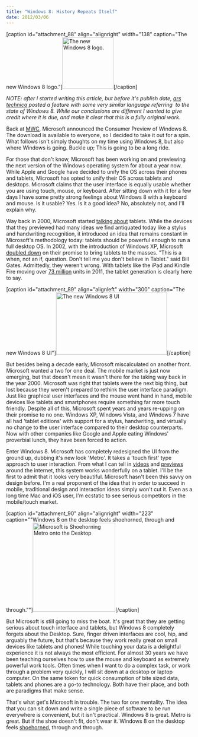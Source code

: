 ```yaml
--- 
title: "Windows 8: History Repeats Itself"
date: 2012/03/06
---
```


[caption id="attachment_88" align="alignright" width="138" caption="The new Windows 8 logo."]<a href="http://www.binarysmokesignals.com/wp-content/uploads/2012/03/win8.png"><img class="size-full wp-image-88" title="win8" src="http://www.binarysmokesignals.com/wp-content/uploads/2012/03/win8.png" alt="The new Windows 8 logo." width="138" height="139" /></a>[/caption]

<em>NOTE<strong>:</strong> after I started writing this article, but before it's publish date, <a href="http://arstechnica.com/microsoft/news/2012/03/microsofts-ambitious-step-into-the-future-the-windows-8-consumer-preview.ars">ars technica</a> posted a feature with some very similar language referring  to the state of Windows 8. While our conclusions are different I wanted to give credit where it is due, and make it clear that this is a fully original work.</em>

Back at <a href="http://www.binarysmokesignals.com/?p=29">MWC</a>, Microsoft announced the Consumer Preview of Windows 8. The download is available to everyone, so I decided to take it out for a spin. What follows isn't simply thoughts on my time using Windows 8, but also where Windows is going. Buckle up; This is going to be a long ride.

For those that don't know, Microsoft has been working on and previewing the next version of the Windows operating system for about a year now. While Apple and Google have decided to unify the OS across their phones and tablets, Microsoft has opted to unify their OS across tablets and desktops. Microsoft claims that the user interface is equally usable whether you are using touch, mouse, or keyboard. After sitting down with it for a few days I have some pretty strong feelings about Windows 8 with a keyboard and mouse. Is it usable? Yes. Is it a good idea? No, absolutely not, and I'll explain why.

Way back in 2000, Microsoft started <a href="http://www.microsoft.com/presspass/features/2000/nov00/11-13tabletpc.mspx">talking about</a> tablets. While the devices that they previewed had many ideas we find antiquated today like a stylus and handwriting recognition, it introduced an idea that remains constant in Microsoft's methodology today: tablets should be powerful enough to run a full desktop OS. In 2002, with the introduction of Windows XP, Microsoft <a href="http://www.businessweek.com/technology/content/nov2002/tc2002111_0469.htm">doubled down</a> on their promise to bring tablets to the masses. "This is a when, not an if, question. Don't tell me you don't believe in Tablet." said Bill Gates. Admittedly, they weren't wrong. With tablets like the iPad and Kindle Fire moving over <a href="http://www.v3.co.uk/v3-uk/news/2135289/tablet-sales-grow-250-cent-2011-reach-million">73 million</a> units in 2011, the tablet generation is clearly here to say.

[caption id="attachment_89" align="alignleft" width="300" caption="The new Windows 8 UI"]<a href="http://www.binarysmokesignals.com/wp-content/uploads/2012/03/metro.png"><img class="size-medium wp-image-89" title="metro" src="http://www.binarysmokesignals.com/wp-content/uploads/2012/03/metro-300x168.png" alt="The new Windows 8 UI" width="300" height="168" /></a>[/caption]

But besides being a decade early, Microsoft miscalculated on another front. Microsoft wanted a two for one deal. The mobile market is just now emerging, but that doesn't mean it wasn't there for the taking way back in the year 2000. Microsoft was right that tablets were the next big thing, but lost because they weren't prepared to rethink the user interface paradigm. Just like graphical user interfaces and the mouse went hand in hand, mobile devices like tablets and smartphones require something far more touch friendly. Despite all of this, Microsoft spent years and years re-upping on their promise to no one. Windows XP, Windows Vista, and Windows 7 have all had 'tablet editions' with support for a stylus, handwriting, and virtually no change to the user interface compared to their desktop counterparts. Now with other companies like Google and Apple eating Windows' proverbial lunch, they have been forced to action.

Enter Windows 8. Microsoft has completely redesigned the UI from the ground up, dubbing it's new look 'Metro'. It takes a 'touch first' type approach to user interaction. From what I can tell in <a href="http://gizmodo.com/5889001/windows-8-consumer-preview-hands-on-no-going-back">videos</a> and <a href="http://www.theverge.com/2012/2/29/2832640/windows-8-consumer-preview-pictures-video/in/2552968">previews</a> around the internet, this system works wonderfully on a tablet. I'll be the first to admit that it looks very beautiful. Microsoft hasn't been this savvy on design before. I'm a real proponent of the idea that in order to succeed in mobile, traditional design and interaction ideas simply won't cut it. Even as a long time Mac and iOS user, I'm ecstatic to see serious competitors in the mobile/touch market.

[caption id="attachment_90" align="alignright" width="223" caption="&quot;Windows 8 on the desktop feels shoehorned, through and through.&quot;"]<a href="http://www.binarysmokesignals.com/wp-content/uploads/2012/03/PR55028_shoe_horn.jpg"><img class=" wp-image-90  " title="shoe horn" src="http://www.binarysmokesignals.com/wp-content/uploads/2012/03/PR55028_shoe_horn-279x300.jpg" alt="Microsoft is Shoehorning Metro onto the Desktop" width="223" height="240" /></a>[/caption]

But Microsoft is still going to miss the boat. It's great that they are getting serious about touch interface and tablets, but Windows 8 completely forgets about the Desktop. Sure, finger driven interfaces are cool, hip, and arguably the future, but that's because they work really great on small devices like tablets and phones! While touching your data is a delightful experience it is not always the most efficient. For almost 30 years we have been teaching ourselves how to use the mouse and keyboard as extremely powerful work tools. Often times when I want to do a complex task, or work through a problem very quickly, I will sit down at a desktop or laptop computer. On the same token for quick consumption of bite sized data, tablets and phones are a go-to technology. Both have their place, and both are paradigms that make sense.

That's what get's Microsoft in trouble. The two for one mentality. The idea that you can sit down and write a single piece of software to be run everywhere is convenient, but it isn't practical. Windows 8 is great. Metro is great. But if the shoe doesn't fit, don't wear it. Windows 8 on the desktop feels <a href="http://en.wikipedia.org/wiki/Shoehorning">shoehorned</a>, through and through.